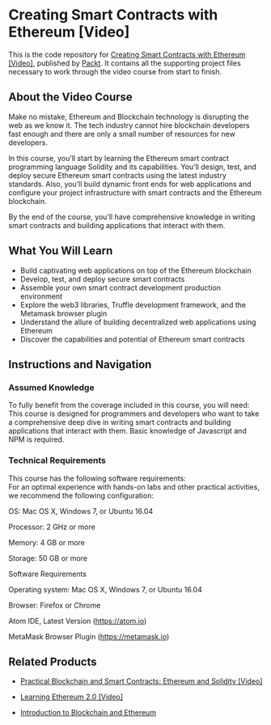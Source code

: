 # Creating Smart Contracts with Ethereum [Video]
This is the code repository for [Creating Smart Contracts with Ethereum [Video]](https://www.packtpub.com/application-development/creating-smart-contracts-ethereum-video?utm_source=github&utm_medium=repository&utm_campaign=9781788991391), published by [Packt](https://www.packtpub.com/?utm_source=github). It contains all the supporting project files necessary to work through the video course from start to finish.
## About the Video Course
Make no mistake, Ethereum and Blockchain technology is disrupting the web as we know it. The tech industry cannot hire blockchain developers fast enough and there are only a small number of resources for new developers.

In this course, you’ll start by learning the Ethereum smart contract programming language Solidity and its capabilities. You’ll design, test, and deploy secure Ethereum smart contracts using the latest industry standards. Also, you’ll build dynamic front ends for web applications and configure your project infrastructure with smart contracts and the Ethereum blockchain.

By the end of the course, you’ll have comprehensive knowledge in writing smart contracts and building applications that interact with them.

<H2>What You Will Learn</H2>
<DIV class=book-info-will-learn-text>
<UL>
<LI>Build captivating web applications on top of the Ethereum blockchain 
<LI>Develop, test, and deploy secure smart contracts 
<LI>Assemble your own smart contract development production environment 
<LI>Explore the web3 libraries, Truffle development framework, and the Metamask browser plugin 
<LI>Understand the allure of building decentralized web applications using Ethereum 
<LI>Discover the capabilities and potential of Ethereum smart contracts </LI></UL></DIV>

## Instructions and Navigation
### Assumed Knowledge
To fully benefit from the coverage included in this course, you will need:<br/>
This course is designed for programmers and developers who want to take a comprehensive deep dive in writing smart contracts and building applications that interact with them. Basic knowledge of Javascript and NPM is required.
### Technical Requirements
This course has the following software requirements:<br/>
For an optimal experience with hands-on labs and other practical activities, we recommend the following configuration:


OS: Mac OS X, Windows 7, or Ubuntu 16.04



Processor: 2 GHz or more



Memory: 4 GB or more



Storage: 50 GB or more


Software Requirements

Operating system: Mac OS X, Windows 7, or Ubuntu 16.04



Browser: Firefox or Chrome



Atom IDE, Latest Version (https://atom.io)



MetaMask Browser Plugin (https://metamask.io)

## Related Products
* [Practical Blockchain and Smart Contracts: Ethereum and Solidity [Video]](https://www.packtpub.com/application-development/practical-blockchain-smart-contracts-ethereum-solidity-video?utm_source=github&utm_medium=repository&utm_campaign=9781838826000)

* [Learning Ethereum 2.0 [Video]](https://www.packtpub.com/application-development/learning-ethereum-20-video?utm_source=github&utm_medium=repository&utm_campaign=9781838558147)

* [Introduction to Blockchain and Ethereum](https://www.packtpub.com/application-development/introduction-blockchain-and-ethereum-0?utm_source=github&utm_medium=repository&utm_campaign=9781788835251)

